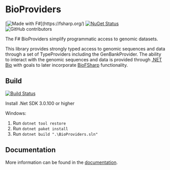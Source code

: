 # BioProviders

[![Made with F#](https://img.shields.io/badge/Made%20with-FSharp-rgb(184,69,252).svg)](https://fsharp.org/) [![NuGet Status](https://img.shields.io/nuget/v/BioProviders.svg)](https://www.nuget.org/packages/BioProviders/) ![[GitHub contributors](https://img.shields.io/github/contributors/AlexKenna/BioProviders.svg)](https://github.com/AlexKenna/BioProviders/graphs/contributors)

The F# BioProviders simplify programmatic access to genomic datasets.

This library provides strongly typed access to genomic sequences and data through a set of TypeProviders including the GenBankProvider. The ability to interact with the genomic sequences and data is provided through [.NET Bio](https://github.com/dotnetbio/bio) with goals to later incorporate [BioFSharp](https://github.com/CSBiology/BioFSharp) functionality.

## Build
[![Build Status](https://github.com/AlexKenna/BioProviders/actions/workflows/dotnet.yml/badge.svg)](https://github.com/AlexKenna/BioProviders/actions) 

Install .Net SDK 3.0.100 or higher

Windows:
1. Run `dotnet tool restore`
2. Run `dotnet paket install`
3. Run `dotnet build ".\BioProviders.sln"`

## Documentation
More information can be found in the [documentation](https://github.com/AlexKenna/BioProviders/tree/main/docs).
